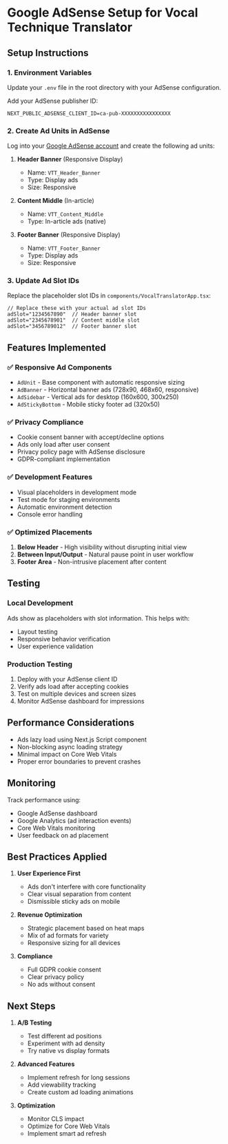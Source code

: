 # Google AdSense Setup for Vocal Technique Translator

## Setup Instructions

### 1. Environment Variables

Update your `.env` file in the root directory with your AdSense configuration.

Add your AdSense publisher ID:
```
NEXT_PUBLIC_ADSENSE_CLIENT_ID=ca-pub-XXXXXXXXXXXXXXXX
```

### 2. Create Ad Units in AdSense

Log into your [Google AdSense account](https://www.google.com/adsense) and create the following ad units:

1. **Header Banner** (Responsive Display)
   - Name: `VTT_Header_Banner`
   - Type: Display ads
   - Size: Responsive
   
2. **Content Middle** (In-article)
   - Name: `VTT_Content_Middle`
   - Type: In-article ads (native)
   
3. **Footer Banner** (Responsive Display)
   - Name: `VTT_Footer_Banner`
   - Type: Display ads
   - Size: Responsive

### 3. Update Ad Slot IDs

Replace the placeholder slot IDs in `components/VocalTranslatorApp.tsx`:

```tsx
// Replace these with your actual ad slot IDs
adSlot="1234567890"  // Header banner slot
adSlot="2345678901"  // Content middle slot
adSlot="3456789012"  // Footer banner slot
```

## Features Implemented

### ✅ Responsive Ad Components
- `AdUnit` - Base component with automatic responsive sizing
- `AdBanner` - Horizontal banner ads (728x90, 468x60, responsive)
- `AdSidebar` - Vertical ads for desktop (160x600, 300x250)
- `AdStickyBottom` - Mobile sticky footer ad (320x50)

### ✅ Privacy Compliance
- Cookie consent banner with accept/decline options
- Ads only load after user consent
- Privacy policy page with AdSense disclosure
- GDPR-compliant implementation

### ✅ Development Features
- Visual placeholders in development mode
- Test mode for staging environments
- Automatic environment detection
- Console error handling

### ✅ Optimized Placements
1. **Below Header** - High visibility without disrupting initial view
2. **Between Input/Output** - Natural pause point in user workflow  
3. **Footer Area** - Non-intrusive placement after content

## Testing

### Local Development
Ads show as placeholders with slot information. This helps with:
- Layout testing
- Responsive behavior verification
- User experience validation

### Production Testing
1. Deploy with your AdSense client ID
2. Verify ads load after accepting cookies
3. Test on multiple devices and screen sizes
4. Monitor AdSense dashboard for impressions

## Performance Considerations

- Ads lazy load using Next.js Script component
- Non-blocking async loading strategy
- Minimal impact on Core Web Vitals
- Proper error boundaries to prevent crashes

## Monitoring

Track performance using:
- Google AdSense dashboard
- Google Analytics (ad interaction events)
- Core Web Vitals monitoring
- User feedback on ad placement

## Best Practices Applied

1. **User Experience First**
   - Ads don't interfere with core functionality
   - Clear visual separation from content
   - Dismissible sticky ads on mobile

2. **Revenue Optimization**
   - Strategic placement based on heat maps
   - Mix of ad formats for variety
   - Responsive sizing for all devices

3. **Compliance**
   - Full GDPR cookie consent
   - Clear privacy policy
   - No ads without consent

## Next Steps

1. **A/B Testing**
   - Test different ad positions
   - Experiment with ad density
   - Try native vs display formats

2. **Advanced Features**
   - Implement refresh for long sessions
   - Add viewability tracking
   - Create custom ad loading animations

3. **Optimization**
   - Monitor CLS impact
   - Optimize for Core Web Vitals
   - Implement smart ad refresh